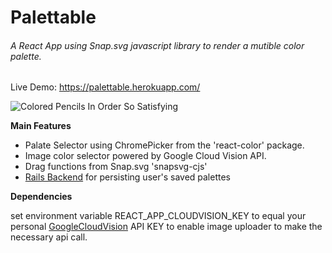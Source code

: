 # Palettable
###### A React App using Snap.svg javascript library to render a mutible color palette.

Live Demo: https://palettable.herokuapp.com/

![Colored Pencils In Order So Satisfying](https://media.giphy.com/media/XBhzUNf7ta00w/giphy.gif)

**Main Features**

- Palate Selector using ChromePicker from the 'react-color' package.
- Image color selector powered by Google Cloud Vision API. 
- Drag functions from Snap.svg 'snapsvg-cjs'
- [Rails Backend](https://github.com/joshlacey/final-project-backend) for persisting user's saved palettes

**Dependencies**

set environment variable REACT_APP_CLOUDVISION_KEY to equal your personal [GoogleCloudVision](https://cloud.google.com/vision/) API KEY to enable image uploader to make the necessary api call.


